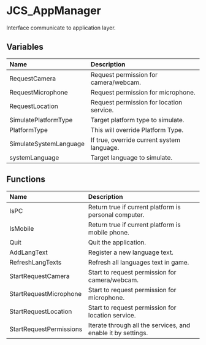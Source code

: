 # JCS_AppManager

Interface communicate to application layer.

## Variables

| Name                   | Description                                |
|:-----------------------|:-------------------------------------------|
| RequestCamera          | Request permission for camera/webcam.      |
| RequestMicrophone      | Request permission for microphone.         |
| RequestLocation        | Request permission for location service.   |
| SimulatePlatformType   | Target platform type to simulate.          |
| PlatformType           | This will override Platform Type.          |
| SimulateSystemLanguage | If true, override current system language. |
| systemLanguage         | Target language to simulate.               |

## Functions

| Name                    | Description                                                  |
|:------------------------|:-------------------------------------------------------------|
| IsPC                    | Return true if current platform is personal computer.        |
| IsMobile                | Return true if current platform is mobile phone.             |
| Quit                    | Quit the application.                                        |
| AddLangText             | Register a new language text.                                |
| RefreshLangTexts        | Refresh all languages text in game.                          |
| StartRequestCamera      | Start to request permission for camera/webcam.               |
| StartRequestMicrophone  | Start to request permission for microphone.                  |
| StartRequestLocation    | Start to request permission for location service.            |
| StartRequestPermissions | Iterate through all the services, and enable it by settings. |
